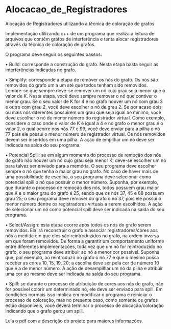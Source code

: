 # Alocacao_de_Registradores
Alocação de Registradores utilizando a técnica de coloração de grafos

Implementação utilizando c++ de um programa que realiza a leitura de arquivos que contêm grafos 
de interferência e tenta alocar registradores através da técnica de coloração de grafos.

O programa deve seguir os seguintes passos:

• Build: corresponde a construção do grafo. Nesta etapa basta seguir as interferências indicadas no
grafo.

• Simplify: corresponde a etapa de remover os nós do grafo. Os nós são removidos do grafo um a um
até que todos tenham sido removidos. Lembre-se que sempre deve-se remover um nó cujo grau seja
menor que o valor de K. Nesta etapa, você deve sempre remover o nó que contiver o menor grau. Se
o seu valor de K for 4 e no grafo houver um nó com grau 3 e outro com grau 2, você deve escolher o
nó de grau 2. Se por acaso dois ou mais nós diferentes possuirem um grau que seja igual ao mı́nimo,
você deve escolher o nó de menor número do registrador virtual. Como exemplo, considere o caso
onde o valor de K é igual a 4 e no grafo o menor grau é o valor 2, o qual ocorre nos nós 77 e 99,
você deve enviar para a pilha o nó 77 pois ele possui o menor número de registrador virtual. Os nós
removidos devem ser inseridos em uma pilha. A ação de empilhar um nó deve ser indicada na saı́da
do seu programa.

• Potencial Spill: se em algum momento do processo de remoção dos nós do grafo não houver um
nó cujo grau seja menor K, deve-se escolher um nó para talvez ser enviado para a memória. O seu
programa deve escolher sempre o nó que tenha o maior grau no grafo. No caso de haver mais de
uma possibilidade de escolha, o seu programa deve selecionar como potencial spill o nó que possuir o
menor número. Suponha, por exemplo, que durante o processo de remoção dos nós, todos possuem
grau maior que K e o maior grau do grafo é 25, sendo que os nós 37, 45 e 88 possuem grau 25; o seu
programa deve remover do grafo o nó 37, pois ele possui o menor número dentre os registradores
virtuais a serem escolhidos. A ação de selecionar um nó como potencial spill deve ser indicada na
saı́da do seu programa.

• Select/Assign: esta etapa ocorre após todos os nós do grafo serem removidos. Ela irá reconstruir
o grafo e associar registradores/cores aos nós a medida em que eles são reintroduzidos no grafo, na
ordem inversa em que foram removidos. De forma a garantir um comportamento uniforme entre
diferentes implementações, toda vez que um nó for reintroduzido no grafo, o seu programa deve
atribuir ao nó a menor cor possı́vel. Suponha que, por exemplo, ao reintroduzir no grafo o nó 77 e
que o mesmo possa receber as cores 10, 15, 19, 20; a escolha deve ser pela cor de número 10 que é
a de menor número. A ação de desempilhar um nó da pilha e atribuir uma cor ao mesmo deve ser
indicada na saı́da do seu programa.

• Spill: se durante o processo de atribuição de cores aos nós do grafo, não for possı́vel colorir um
determinado nó, ele deve ser enviado para spill. Em condições normais isso implica em modificar o
programa e reiniciar o processo de coloração, mas no presente caso, como somente os grafos estão
disponı́veis, você deverá terminar o processo de alocação/coloração indicando que o grafo gerou um
spill.

Leia o pdf com a descrição do projeto para maiores informações.
